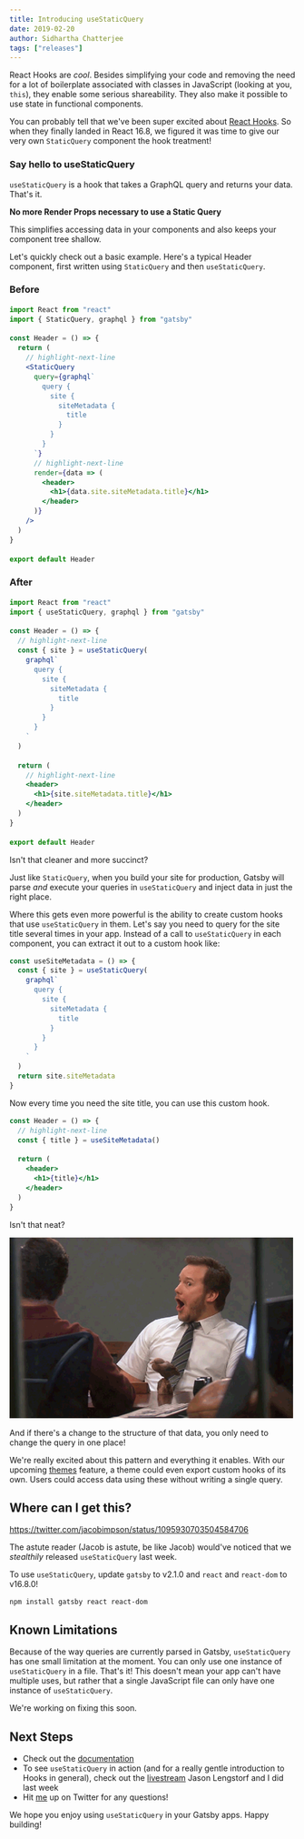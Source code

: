 ```yaml
---
title: Introducing useStaticQuery
date: 2019-02-20
author: Sidhartha Chatterjee
tags: ["releases"]
---
```


React Hooks are _cool_. Besides simplifying your code and removing the need for a lot of boilerplate associated with classes in JavaScript (looking at you, `this`), they enable some serious shareability. They also make it possible to use state in functional components.

You can probably tell that we've been super excited about [React Hooks][hooks-intro]. So when they finally landed in React 16.8, we figured it was time to give our very own `StaticQuery` component the hook treatment!

### Say hello to useStaticQuery

`useStaticQuery` is a hook that takes a GraphQL query and returns your data. That's it.

**No more Render Props necessary to use a Static Query**

This simplifies accessing data in your components and also keeps your component tree shallow.

Let's quickly check out a basic example. Here's a typical Header component, first written using `StaticQuery` and then `useStaticQuery`.

### Before

```jsx
import React from "react"
import { StaticQuery, graphql } from "gatsby"

const Header = () => {
  return (
    // highlight-next-line
    <StaticQuery
      query={graphql`
        query {
          site {
            siteMetadata {
              title
            }
          }
        }
      `}
      // highlight-next-line
      render={data => (
        <header>
          <h1>{data.site.siteMetadata.title}</h1>
        </header>
      )}
    />
  )
}

export default Header
```

### After

```jsx
import React from "react"
import { useStaticQuery, graphql } from "gatsby"

const Header = () => {
  // highlight-next-line
  const { site } = useStaticQuery(
    graphql`
      query {
        site {
          siteMetadata {
            title
          }
        }
      }
    `
  )

  return (
    // highlight-next-line
    <header>
      <h1>{site.siteMetadata.title}</h1>
    </header>
  )
}

export default Header
```

Isn't that cleaner and more succinct?

Just like `StaticQuery`, when you build your site for production, Gatsby will parse _and_ execute your queries in `useStaticQuery` and inject data in just the right place.

Where this gets even more powerful is the ability to create custom hooks that use `useStaticQuery` in them. Let's say you need to query for the site title several times in your app. Instead of a call to `useStaticQuery` in each component, you can extract it out to a custom hook like:

```jsx
const useSiteMetadata = () => {
  const { site } = useStaticQuery(
    graphql`
      query {
        site {
          siteMetadata {
            title
          }
        }
      }
    `
  )
  return site.siteMetadata
}
```

Now every time you need the site title, you can use this custom hook.

```jsx
const Header = () => {
  // highlight-next-line
  const { title } = useSiteMetadata()

  return (
    <header>
      <h1>{title}</h1>
    </header>
  )
}
```

Isn't that neat?

![excited-gif](./images/excited.gif)

And if there's a change to the structure of that data, you only need to change the query in one place!

We're really excited about this pattern and everything it enables. With our upcoming [themes][themes] feature, a theme could even export custom hooks of its own. Users could access data using these without writing a single query.

## Where can I get this?

https://twitter.com/jacobimpson/status/1095930703504584706

The astute reader (Jacob is astute, be like Jacob) would've noticed that we _stealthily_ released `useStaticQuery` last week.

To use `useStaticQuery`, update `gatsby` to v2.1.0 and `react` and `react-dom` to v16.8.0!

```shell
npm install gatsby react react-dom
```

## Known Limitations

Because of the way queries are currently parsed in Gatsby, `useStaticQuery` has one small limitation at the moment. You can only use one instance of `useStaticQuery` in a file. That's it! This doesn't mean your app can't have multiple uses, but rather that a single JavaScript file can only have one instance of `useStaticQuery`.

We're working on fixing this soon.

## Next Steps

- Check out the [documentation][use-static-query]
- To see `useStaticQuery` in action (and for a really gentle introduction to Hooks in general), check out the [livestream][use-static-query-livestream] Jason Lengstorf and I did last week
- Hit [me][sidhartha-twitter] up on Twitter for any questions!

We hope you enjoy using `useStaticQuery` in your Gatsby apps. Happy building!

[use-static-query]: /docs/use-static-query/
[use-static-query-livestream]: https://www.youtube.com/watch?v=asrdFuAxPaU&list=PLz8Iz-Fnk_eTpvd49Sa77NiF8Uqq5Iykx
[sidhartha-twitter]: https://twitter.com/chatsidhartha
[hooks-intro]: https://reactjs.org/docs/hooks-intro.html
[themes]: /blog/2019-02-11-gatsby-themes-livestream-and-example/
